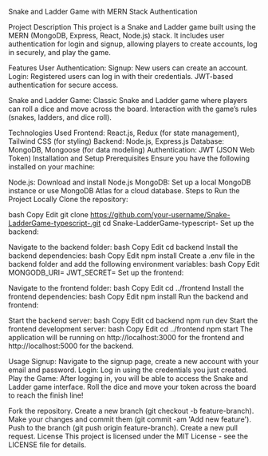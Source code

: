Snake and Ladder Game with MERN Stack Authentication

Project Description
This project is a Snake and Ladder game built using the MERN (MongoDB, Express, React, Node.js) stack. It includes user authentication for login and signup, allowing players to create accounts, log in securely, and play the game.

Features
User Authentication:
Signup: New users can create an account.
Login: Registered users can log in with their credentials.
JWT-based authentication for secure access.

Snake and Ladder Game:
Classic Snake and Ladder game where players can roll a dice and move across the board.
Interaction with the game’s rules (snakes, ladders, and dice roll).

Technologies Used
Frontend: React.js, Redux (for state management), Tailwind CSS (for styling)
Backend: Node.js, Express.js
Database: MongoDB, Mongoose (for data modeling)
Authentication: JWT (JSON Web Token)
Installation and Setup
Prerequisites
Ensure you have the following installed on your machine:

Node.js: Download and install Node.js
MongoDB: Set up a local MongoDB instance or use MongoDB Atlas for a cloud database.
Steps to Run the Project Locally
Clone the repository:

bash
Copy
Edit
git clone https://github.com/your-username/Snake-LadderGame-typescript-.git
cd Snake-LadderGame-typescript-
Set up the backend:

Navigate to the backend folder:
bash
Copy
Edit
cd backend
Install the backend dependencies:
bash
Copy
Edit
npm install
Create a .env file in the backend folder and add the following environment variables:
bash
Copy
Edit
MONGODB_URI=<your-mongodb-connection-string>
JWT_SECRET=<your-jwt-secret>
Set up the frontend:

Navigate to the frontend folder:
bash
Copy
Edit
cd ../frontend
Install the frontend dependencies:
bash
Copy
Edit
npm install
Run the backend and frontend:

Start the backend server:
bash
Copy
Edit
cd backend
npm run dev
Start the frontend development server:
bash
Copy
Edit
cd ../frontend
npm start
The application will be running on http://localhost:3000 for the frontend and http://localhost:5000 for the backend.

Usage
Signup: Navigate to the signup page, create a new account with your email and password.
Login: Log in using the credentials you just created.
Play the Game: After logging in, you will be able to access the Snake and Ladder game interface. Roll the dice and move your token across the board to reach the finish line!

Fork the repository.
Create a new branch (git checkout -b feature-branch).
Make your changes and commit them (git commit -am 'Add new feature').
Push to the branch (git push origin feature-branch).
Create a new pull request.
License
This project is licensed under the MIT License - see the LICENSE file for details.
